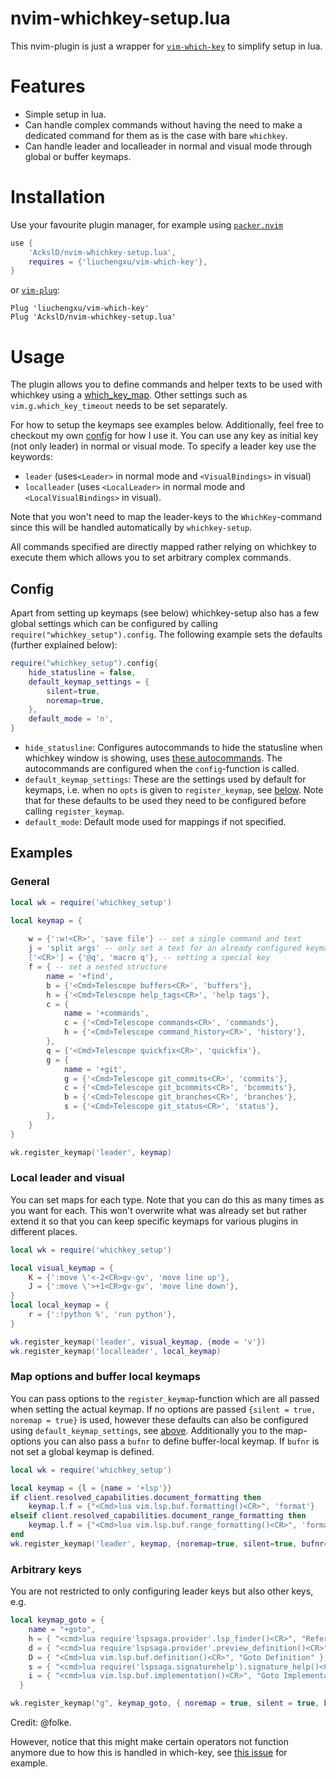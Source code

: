 # nvim-whichkey-setup.lua

This nvim-plugin is just a wrapper for [`vim-which-key`](https://github.com/liuchengxu/vim-which-key) to simplify setup in lua.

# Features
* Simple setup in lua.
* Can handle complex commands without having the need to make a dedicated command for them as is the case with bare `whichkey`.
* Can handle leader and localleader in normal and visual mode through global or buffer keymaps.

# Installation

Use your favourite plugin manager, for example using [`packer.nvim`](https://github.com/wbthomason/packer.nvim)
```lua
use {
    'AckslD/nvim-whichkey-setup.lua',
    requires = {'liuchengxu/vim-which-key'},
}
```
or [`vim-plug`](https://github.com/junegunn/vim-plug):
```vim
Plug 'liuchengxu/vim-which-key'
Plug 'AckslD/nvim-whichkey-setup.lua'
```

# Usage
The plugin allows you to define commands and helper texts to be used with whichkey using a [which_key_map](https://github.com/liuchengxu/vim-which-key#example).
Other settings such as `vim.g.which_key_timeout` needs to be set separately.

For how to setup the keymaps see examples below.
Additionally, feel free to checkout my own [config](https://gitlab.com/AckslD/config/-/tree/master/nvim) for how I use it.
You can use any key as initial key (not only leader) in normal or visual mode.
To specify a leader key use the keywords:
* `leader` (uses`<Leader>` in normal mode and `<VisualBindings>` in visual)
* `localleader` (uses `<LocalLeader>` in normal mode and `<LocalVisualBindings>` in visual).

Note that you won't need to map the leader-keys to the `WhichKey`-command since this will be handled automatically by `whichkey-setup`.

All commands specified are directly mapped rather relying on whichkey to execute them which allows you to set arbitrary complex commands.

## Config
Apart from setting up keymaps (see below) whichkey-setup also has a few global settings which can be configured by calling `require("whichkey_setup").config`.
The following example sets the defaults (further explained below):
```lua
require("whichkey_setup").config{
    hide_statusline = false,
    default_keymap_settings = {
        silent=true,
        noremap=true,
    },
    default_mode = 'n',
}
```
* `hide_statusline`: Configures autocommands to hide the statusline when whichkey window is showing, uses [these autocommands](https://github.com/liuchengxu/vim-which-key#hide-statusline).
  The autocommands are configured when the `config`-function is called.
* `default_keymap_settings`: These are the settings used by default for keymaps, i.e. when no `opts` is given to `register_keymap`, see [below](#map-options-and-buffer-local-keymaps).
  Note that for these defaults to be used they need to be configured before calling `register_keymap`.
* `default_mode`: Default mode used for mappings if not specified.

## Examples
### General
```lua
local wk = require('whichkey_setup')

local keymap = {
    
    w = {':w!<CR>', 'save file'} -- set a single command and text
    j = 'split args' -- only set a text for an already configured keymap
    ['<CR>'] = {'@q', 'macro q'}, -- setting a special key
    f = { -- set a nested structure
        name = '+find',
        b = {'<Cmd>Telescope buffers<CR>', 'buffers'},
        h = {'<Cmd>Telescope help_tags<CR>', 'help tags'},
        c = {
            name = '+commands',
            c = {'<Cmd>Telescope commands<CR>', 'commands'},
            h = {'<Cmd>Telescope command_history<CR>', 'history'},
        },
        q = {'<Cmd>Telescope quickfix<CR>', 'quickfix'},
        g = {
            name = '+git',
            g = {'<Cmd>Telescope git_commits<CR>', 'commits'},
            c = {'<Cmd>Telescope git_bcommits<CR>', 'bcommits'},
            b = {'<Cmd>Telescope git_branches<CR>', 'branches'},
            s = {'<Cmd>Telescope git_status<CR>', 'status'},
        },
    }
}

wk.register_keymap('leader', keymap)
```

### Local leader and visual
You can set maps for each type.
Note that you can do this as many times as you want for each.
This won't overwrite what was already set but rather extend it so that you can keep specific keymaps for various plugins in different places.
```lua
local wk = require('whichkey_setup')

local visual_keymap = {
    K = {':move \'<-2<CR>gv-gv', 'move line up'},
    J = {':move \'>+1<CR>gv-gv', 'move line down'},
}
local local_keymap = {
    r = {':!python %', 'run python'},
}

wk.register_keymap('leader', visual_keymap, {mode = 'v'})
wk.register_keymap('localleader', local_keymap)
```

### Map options and buffer local keymaps
You can pass options to the `register_keymap`-function which are all passed when setting the actual keymap.
If no options are passed `{silent = true, noremap = true}` is used, however these defaults can also be configured using `default_keymap_settings`, see [above](#config).
Additionally you to the map-options you can also pass a `bufnr` to define buffer-local keymap. If `bufnr` is not set a global keymap is defined.
```lua
local wk = require('whichkey_setup')

local keymap = {l = {name = '+lsp'}}
if client.resolved_capabilities.document_formatting then
    keymap.l.f = {"<Cmd>lua vim.lsp.buf.formatting()<CR>", 'format'}
elseif client.resolved_capabilities.document_range_formatting then
    keymap.l.f = {"<Cmd>lua vim.lsp.buf.range_formatting()<CR>", 'format'}
end
wk.register_keymap('leader', keymap, {noremap=true, silent=true, bufnr=bufnr})
```

### Arbitrary keys
You are not restricted to only configuring leader keys but also other keys, e.g.
```lua
local keymap_goto = {
    name = "+goto",
    h = { "<cmd>lua require'lspsaga.provider'.lsp_finder()<CR>", "References" },
    d = { "<cmd>lua require'lspsaga.provider'.preview_definition()<CR>", "Peek Definition" },
    D = { "<Cmd>lua vim.lsp.buf.definition()<CR>", "Goto Definition" },
    s = { "<cmd>lua require('lspsaga.signaturehelp').signature_help()<CR>", "Signature Help" },
    i = { "<cmd>lua vim.lsp.buf.implementation()<CR>", "Goto Implementation" }
  }

wk.register_keymap("g", keymap_goto, { noremap = true, silent = true, bufnr = bufnr })
```
Credit: @folke.

However, notice that this might make certain operators not function anymore due to how this is handled in which-key, see [this issue](https://github.com/liuchengxu/vim-which-key/issues/113) for example.
